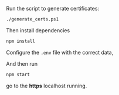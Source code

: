 Run the script to generate certificates:
```bash
./generate_certs.ps1
```

Then install dependencies
```bash
npm install
```

Configure the ```.env``` file with the correct data,

And then run
```bash
npm start
```

go to the **https** localhost running.
